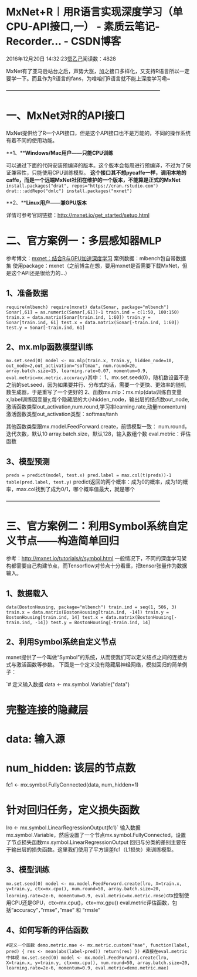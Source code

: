 
# MxNet+R︱用R语言实现深度学习（单CPU-API接口,一） - 素质云笔记-Recorder... - CSDN博客

2016年12月20日 14:32:23[悟乙己](https://me.csdn.net/sinat_26917383)阅读数：4828


MxNet有了亚马逊站台之后，声势大涨，加之接口多样化，又支持R语言所以一定要学一下。而且作为R语言的fans，为啥咱们R语言就不能上深度学习嘞~

——————————————————————————————

# 一、MxNet对R的API接口

MxNet提供给了R一个API接口，但是这个API接口也不是万能的，不同的操作系统有着不同的使用功能。

**1、****Windows/Mac用户——只能CPU训练**

可以通过下面的代码安装预编译的版本。这个版本会每周进行预编译，不过为了保证兼容性，只能使用CPU训练模型。
**这个接口其不想pycaffe一样，调用本地的caffe，而是一个远端MxNet社团在维护的一个版本，不能算是正式的MxNet**
`install.packages("drat", repos="https://cran.rstudio.com")
drat:::addRepo("dmlc")
install.packages("mxnet")`

**2、****Linux用户——兼GPU版本**

详情可参考官网链接：http://mxnet.io/get_started/setup.html

# 二、官方案例一：多层感知器MLP
参考博文：[mxnet：结合R与GPU加速深度学习](http://cos.name/2016/04/mxnet-r/?utm_source=tuicool&utm_medium=referral)
案例数据：mlbench包自带数据集
使用package：mxnet（之前博主在想，要用mxnet是否需要下载MxNet，但是这个API还是很给力的...）

## 1、准备数据
`require(mlbench)
require(mxnet)
data(Sonar, package="mlbench")
Sonar[,61] = as.numeric(Sonar[,61])-1
train.ind = c(1:50, 100:150)
train.x = data.matrix(Sonar[train.ind, 1:60])
train.y = Sonar[train.ind, 61]
test.x = data.matrix(Sonar[-train.ind, 1:60])
test.y = Sonar[-train.ind, 61]`
## 2、mx.mlp函数模型训练
`mx.set.seed(0)
model <- mx.mlp(train.x, train.y, hidden_node=10, out_node=2,out_activation="softmax", num.round=20, array.batch.size=15, learning.rate=0.07, momentum=0.9, eval.metric=mx.metric.accuracy)`其中：
1、mx.set.seed(0)，随机数设置不是之前的set.seed，因为如果要并行、分布式的话，需要一个更快、更效率的随机数生成器，于是重写了一个更好的
2、函数mx.mlp：mx.mlp(data训练自变量x,label训练因变量y,每个隐藏层的大小hidden_node，输出层的结点数out_node,激活函数类型out_activation,num.round,学习率learning.rate,动量momentum)
激活函数类型out_activation类型：softmax/tanh

其他函数类型跟mx.model.FeedForward.create，前馈模型一致：
num.round，迭代次数，默认10
array.batch.size，默认128，输入数组个数
eval.metric：评估函数

## 3、模型预测
`preds = predict(model, test.x)
pred.label = max.col(t(preds))-1
table(pred.label, test.y)`
predict返回的两个概率：成为0的概率，成为1的概率，max.col找到了成为0/1，哪个概率值最大，就是哪个

——————————————————————————————


# 三、官方案例二：利用Symbol系统自定义节点——构造简单回归

参考：http://mxnet.io/tutorials/r/symbol.html
一般情况下，不同的深度学习架构都需要自己构建节点，而Tensorflow对节点十分看重，把tensor张量作为数据输入。


## 1、数据载入

`data(BostonHousing, package="mlbench")
train.ind = seq(1, 506, 3)
train.x = data.matrix(BostonHousing[train.ind, -14])
train.y = BostonHousing[train.ind, 14]
test.x = data.matrix(BostonHousing[-train.ind, -14])
test.y = BostonHousing[-train.ind, 14]`

## 2、利用Symbol系统自定义节点

mxnet提供了一个叫做“Symbol”的系统，从而使我们可以定义结点之间的连接方式与激活函数等参数。
下面是一个定义没有隐藏层神经网络，模拟回归的简单例子：

`# 定义输入数据
data <- mx.symbol.Variable("data")
# 完整连接的隐藏层
# data: 输入源
# num_hidden: 该层的节点数
fc1 <- mx.symbol.FullyConnected(data, num_hidden=1)
# 针对回归任务，定义损失函数
lro <- mx.symbol.LinearRegressionOutput(fc1)`
输入数据mx.symbol.Variable，然后设置了一个节点mx.symbol.FullyConnected，设置了节点损失函数mx.symbol.LinearRegressionOutput
回归与分类的差别主要在于输出层的损失函数。这里我们使用了平方误差fc1（L1损失）来训练模型。


## 3、模型训练

`mx.set.seed(0)
model <- mx.model.FeedForward.create(lro, X=train.x, y=train.y, ctx=mx.cpu(), num.round=50, array.batch.size=20, learning.rate=2e-6, momentum=0.9, eval.metric=mx.metric.rmse)`ctx控制使用CPU还是GPU，ctx=mx.cpu()，ctx=mx.gpu()
eval.metric评估函数，包括”accuracy”，”rmse”，”mae” 和 “rmsle”

## 4、如何写新的评估函数
`#定义一个函数
demo.metric.mae <- mx.metric.custom("mae", function(label, pred) {
  res <- mean(abs(label-pred))
  return(res)
})
#直接在eval.metric中体现
mx.set.seed(0)
model <- mx.model.FeedForward.create(lro, X=train.x, y=train.y, ctx=mx.cpu(), num.round=50, array.batch.size=20, learning.rate=2e-6, momentum=0.9, eval.metric=demo.metric.mae)`



